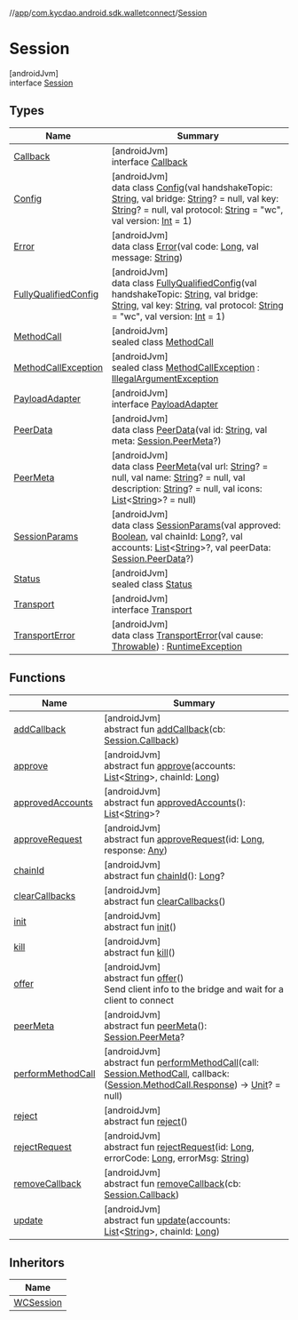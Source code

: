 //[app](../../../index.md)/[com.kycdao.android.sdk.walletconnect](../index.md)/[Session](index.md)

# Session

[androidJvm]\
interface [Session](index.md)

## Types

| Name | Summary |
|---|---|
| [Callback](-callback/index.md) | [androidJvm]<br>interface [Callback](-callback/index.md) |
| [Config](-config/index.md) | [androidJvm]<br>data class [Config](-config/index.md)(val handshakeTopic: [String](https://kotlinlang.org/api/latest/jvm/stdlib/kotlin/-string/index.html), val bridge: [String](https://kotlinlang.org/api/latest/jvm/stdlib/kotlin/-string/index.html)? = null, val key: [String](https://kotlinlang.org/api/latest/jvm/stdlib/kotlin/-string/index.html)? = null, val protocol: [String](https://kotlinlang.org/api/latest/jvm/stdlib/kotlin/-string/index.html) = &quot;wc&quot;, val version: [Int](https://kotlinlang.org/api/latest/jvm/stdlib/kotlin/-int/index.html) = 1) |
| [Error](-error/index.md) | [androidJvm]<br>data class [Error](-error/index.md)(val code: [Long](https://kotlinlang.org/api/latest/jvm/stdlib/kotlin/-long/index.html), val message: [String](https://kotlinlang.org/api/latest/jvm/stdlib/kotlin/-string/index.html)) |
| [FullyQualifiedConfig](-fully-qualified-config/index.md) | [androidJvm]<br>data class [FullyQualifiedConfig](-fully-qualified-config/index.md)(val handshakeTopic: [String](https://kotlinlang.org/api/latest/jvm/stdlib/kotlin/-string/index.html), val bridge: [String](https://kotlinlang.org/api/latest/jvm/stdlib/kotlin/-string/index.html), val key: [String](https://kotlinlang.org/api/latest/jvm/stdlib/kotlin/-string/index.html), val protocol: [String](https://kotlinlang.org/api/latest/jvm/stdlib/kotlin/-string/index.html) = &quot;wc&quot;, val version: [Int](https://kotlinlang.org/api/latest/jvm/stdlib/kotlin/-int/index.html) = 1) |
| [MethodCall](-method-call/index.md) | [androidJvm]<br>sealed class [MethodCall](-method-call/index.md) |
| [MethodCallException](-method-call-exception/index.md) | [androidJvm]<br>sealed class [MethodCallException](-method-call-exception/index.md) : [IllegalArgumentException](https://developer.android.com/reference/kotlin/java/lang/IllegalArgumentException.html) |
| [PayloadAdapter](-payload-adapter/index.md) | [androidJvm]<br>interface [PayloadAdapter](-payload-adapter/index.md) |
| [PeerData](-peer-data/index.md) | [androidJvm]<br>data class [PeerData](-peer-data/index.md)(val id: [String](https://kotlinlang.org/api/latest/jvm/stdlib/kotlin/-string/index.html), val meta: [Session.PeerMeta](-peer-meta/index.md)?) |
| [PeerMeta](-peer-meta/index.md) | [androidJvm]<br>data class [PeerMeta](-peer-meta/index.md)(val url: [String](https://kotlinlang.org/api/latest/jvm/stdlib/kotlin/-string/index.html)? = null, val name: [String](https://kotlinlang.org/api/latest/jvm/stdlib/kotlin/-string/index.html)? = null, val description: [String](https://kotlinlang.org/api/latest/jvm/stdlib/kotlin/-string/index.html)? = null, val icons: [List](https://kotlinlang.org/api/latest/jvm/stdlib/kotlin.collections/-list/index.html)&lt;[String](https://kotlinlang.org/api/latest/jvm/stdlib/kotlin/-string/index.html)&gt;? = null) |
| [SessionParams](-session-params/index.md) | [androidJvm]<br>data class [SessionParams](-session-params/index.md)(val approved: [Boolean](https://kotlinlang.org/api/latest/jvm/stdlib/kotlin/-boolean/index.html), val chainId: [Long](https://kotlinlang.org/api/latest/jvm/stdlib/kotlin/-long/index.html)?, val accounts: [List](https://kotlinlang.org/api/latest/jvm/stdlib/kotlin.collections/-list/index.html)&lt;[String](https://kotlinlang.org/api/latest/jvm/stdlib/kotlin/-string/index.html)&gt;?, val peerData: [Session.PeerData](-peer-data/index.md)?) |
| [Status](-status/index.md) | [androidJvm]<br>sealed class [Status](-status/index.md) |
| [Transport](-transport/index.md) | [androidJvm]<br>interface [Transport](-transport/index.md) |
| [TransportError](-transport-error/index.md) | [androidJvm]<br>data class [TransportError](-transport-error/index.md)(val cause: [Throwable](https://kotlinlang.org/api/latest/jvm/stdlib/kotlin/-throwable/index.html)) : [RuntimeException](https://developer.android.com/reference/kotlin/java/lang/RuntimeException.html) |

## Functions

| Name | Summary |
|---|---|
| [addCallback](add-callback.md) | [androidJvm]<br>abstract fun [addCallback](add-callback.md)(cb: [Session.Callback](-callback/index.md)) |
| [approve](approve.md) | [androidJvm]<br>abstract fun [approve](approve.md)(accounts: [List](https://kotlinlang.org/api/latest/jvm/stdlib/kotlin.collections/-list/index.html)&lt;[String](https://kotlinlang.org/api/latest/jvm/stdlib/kotlin/-string/index.html)&gt;, chainId: [Long](https://kotlinlang.org/api/latest/jvm/stdlib/kotlin/-long/index.html)) |
| [approvedAccounts](approved-accounts.md) | [androidJvm]<br>abstract fun [approvedAccounts](approved-accounts.md)(): [List](https://kotlinlang.org/api/latest/jvm/stdlib/kotlin.collections/-list/index.html)&lt;[String](https://kotlinlang.org/api/latest/jvm/stdlib/kotlin/-string/index.html)&gt;? |
| [approveRequest](approve-request.md) | [androidJvm]<br>abstract fun [approveRequest](approve-request.md)(id: [Long](https://kotlinlang.org/api/latest/jvm/stdlib/kotlin/-long/index.html), response: [Any](https://kotlinlang.org/api/latest/jvm/stdlib/kotlin/-any/index.html)) |
| [chainId](chain-id.md) | [androidJvm]<br>abstract fun [chainId](chain-id.md)(): [Long](https://kotlinlang.org/api/latest/jvm/stdlib/kotlin/-long/index.html)? |
| [clearCallbacks](clear-callbacks.md) | [androidJvm]<br>abstract fun [clearCallbacks](clear-callbacks.md)() |
| [init](init.md) | [androidJvm]<br>abstract fun [init](init.md)() |
| [kill](kill.md) | [androidJvm]<br>abstract fun [kill](kill.md)() |
| [offer](offer.md) | [androidJvm]<br>abstract fun [offer](offer.md)()<br>Send client info to the bridge and wait for a client to connect |
| [peerMeta](peer-meta.md) | [androidJvm]<br>abstract fun [peerMeta](peer-meta.md)(): [Session.PeerMeta](-peer-meta/index.md)? |
| [performMethodCall](perform-method-call.md) | [androidJvm]<br>abstract fun [performMethodCall](perform-method-call.md)(call: [Session.MethodCall](-method-call/index.md), callback: ([Session.MethodCall.Response](-method-call/-response/index.md)) -&gt; [Unit](https://kotlinlang.org/api/latest/jvm/stdlib/kotlin/-unit/index.html)? = null) |
| [reject](reject.md) | [androidJvm]<br>abstract fun [reject](reject.md)() |
| [rejectRequest](reject-request.md) | [androidJvm]<br>abstract fun [rejectRequest](reject-request.md)(id: [Long](https://kotlinlang.org/api/latest/jvm/stdlib/kotlin/-long/index.html), errorCode: [Long](https://kotlinlang.org/api/latest/jvm/stdlib/kotlin/-long/index.html), errorMsg: [String](https://kotlinlang.org/api/latest/jvm/stdlib/kotlin/-string/index.html)) |
| [removeCallback](remove-callback.md) | [androidJvm]<br>abstract fun [removeCallback](remove-callback.md)(cb: [Session.Callback](-callback/index.md)) |
| [update](update.md) | [androidJvm]<br>abstract fun [update](update.md)(accounts: [List](https://kotlinlang.org/api/latest/jvm/stdlib/kotlin.collections/-list/index.html)&lt;[String](https://kotlinlang.org/api/latest/jvm/stdlib/kotlin/-string/index.html)&gt;, chainId: [Long](https://kotlinlang.org/api/latest/jvm/stdlib/kotlin/-long/index.html)) |

## Inheritors

| Name |
|---|
| [WCSession](../../com.kycdao.android.sdk.walletconnect.impls/-w-c-session/index.md) |
